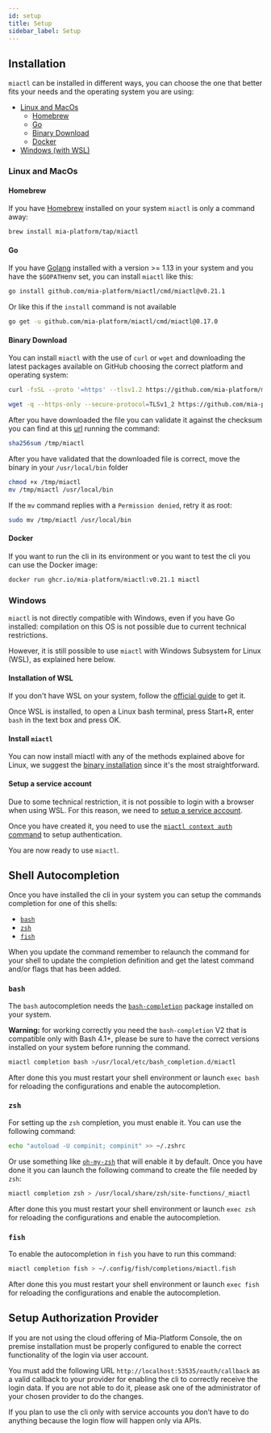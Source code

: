 ```yaml
---
id: setup
title: Setup
sidebar_label: Setup
---
```


## Installation

`miactl` can be installed in different ways, you can choose the one that better fits your needs and the operating system
you are using:

- [Linux and MacOs](#linux-and-macos)
  - [Homebrew](#homebrew)
  - [Go](#go)
  - [Binary Download](#binary-download)
  - [Docker](#docker)
- [Windows (with WSL)](#windows)

### Linux and MacOs

#### Homebrew

If you have [Homebrew] installed on your system `miactl` is only a command away:

```sh
brew install mia-platform/tap/miactl
```

#### Go

If you have [Golang] installed with a version >= 1.13 in your system and you have the `$GOPATH`env set, you can
install `miactl` like this:

```sh
go install github.com/mia-platform/miactl/cmd/miactl@v0.21.1
```

Or like this if the `install` command is not available

```sh
go get -u github.com/mia-platform/miactl/cmd/miactl@0.17.0
```

#### Binary Download

You can install `miactl` with the use of `curl` or `wget` and downloading the latest packages available on GitHub
choosing the correct platform and operating system:

```sh
curl -fsSL --proto '=https' --tlsv1.2 https://github.com/mia-platform/miactl/releases/download/v0.21.1/miactl-linux-amd64 -o /tmp/miactl
```

```sh
wget -q --https-only --secure-protocol=TLSv1_2 https://github.com/mia-platform/miactl/releases/download/v0.21.1/miactl-linux-amd64 -O /tmp/miactl
```

After you have downloaded the file you can validate it against the checksum you can find at this [url] running the
command:

```sh
sha256sum /tmp/miactl
```

After you have validated that the downloaded file is correct, move the binary in your `/usr/local/bin` folder

```sh
chmod +x /tmp/miactl
mv /tmp/miactl /usr/local/bin
```

If the `mv` command replies with a `Permission denied`, retry it as root:

```sh
sudo mv /tmp/miactl /usr/local/bin
```

#### Docker

If you want to run the cli in its environment or you want to test the cli you can use the Docker image:

```sh
docker run ghcr.io/mia-platform/miactl:v0.21.1 miactl
```

### Windows

`miactl` is not directly compatible with Windows, even if you have Go installed:
compilation on this OS is not possible due to current technical restrictions.

However, it is still possible to use `miactl` with Windows Subsystem for Linux (WSL), as explained here below.

#### Installation of WSL

If you don't have WSL on your system, follow the [official guide] to get it.

Once WSL is installed, to open a Linux bash terminal, press Start+R, enter `bash` in the text box and press OK.

#### Install `miactl`

You can now install miactl with any of the methods explained above for Linux,
we suggest the [binary installation](#binary-download) since it's the most straightforward.

#### Setup a service account

Due to some technical restriction, it is not possible to login with a browser when using WSL.
For this reason, we need to [setup a service account](/products/console/identity-and-access-management/manage-service-accounts.md#service-account-authentication).

Once you have created it, you need to use the [`miactl context auth` command](/products/console/cli/miactl/30_commands.md#auth) to setup
authentication.

You are now ready to use `miactl`.

## Shell Autocompletion

Once you have installed the cli in your system you can setup the commands completion for one of this shells:

- [`bash`](#bash)
- [`zsh`](#zsh)
- [`fish`](#fish)

When you update the command remember to relaunch the command for your shell to update the completion definition
and get the latest command and/or flags that has been added.

### `bash`

The `bash` autocompletion needs the [`bash-completion`] package installed on your system.

**Warning:** for working correctly you need the `bash-completion` V2 that is compatible only with Bash 4.1+,
please be sure to have the correct versions installed on your system before running the command.

```sh
miactl completion bash >/usr/local/etc/bash_completion.d/miactl
```

After done this you must restart your shell environment or launch `exec bash` for reloading the configurations
and enable the autocompletion.

### `zsh`

For setting up the `zsh` completion, you must enable it. You can use the following command:

```sh
echo "autoload -U compinit; compinit" >> ~/.zshrc
```

Or use something like [`oh-my-zsh`] that will enable it by default. Once you have done it you can launch the
following command to create the file needed by `zsh`:

```sh
miactl completion zsh > /usr/local/share/zsh/site-functions/_miactl
```

After done this you must restart your shell environment or launch `exec zsh` for reloading the configurations and
enable the autocompletion.

### `fish`

To enable the autocompletion in `fish` you have to run this command:

```sh
miactl completion fish > ~/.config/fish/completions/miactl.fish
```

After done this you must restart your shell environment or launch `exec fish` for reloading the configurations and
enable the autocompletion.

## Setup Authorization Provider

If you are not using the cloud offering of Mia-Platform Console, the on premise installation must be properly configured
to enable the correct functionality of the login via user account.

You must add the following URL `http://localhost:53535/oauth/callback` as a valid callback to your provider for enabling
the cli to correctly receive the login data. If you are not able to do it, please ask one of the administrator of your
chosen provider to do the changes.

If you plan to use the cli only with service accounts you don’t have to do anything because the login flow will happen
only via APIs.

[Homebrew]: https://brew.sh "The Missing Package Manager for macOS (or Linux)"
[Golang]: https://go.dev "Build simple, secure, scalable systems with Go"
[url]: https://github.com/mia-platform/miactl/releases/download/v0.21.1/checksums.txt "miactl checksums"
[`bash-completion`]: https://github.com/scop/bash-completion "Programmable completion functions for bash"
[`oh-my-zsh`]: https://ohmyz.sh "Oh My Zsh is a delightful, open source, community-driven
  framework for managing your Zsh configuration"
[official guide]: https://learn.microsoft.com/en-us/windows/wsl/install "How to install Linux on Windows with WSL"

